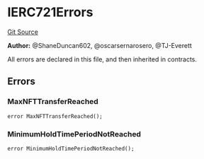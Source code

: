 # IERC721Errors
[Git Source](https://github.com/thrackle-io/tron/blob/ee06788a23623ed28309de5232eaff934d34a0fe/src/common/IErrors.sol)

**Author:**
@ShaneDuncan602, @oscarsernarosero, @TJ-Everett

All errors are declared in this file, and then inherited in contracts.


## Errors
### MaxNFTTransferReached

```solidity
error MaxNFTTransferReached();
```

### MinimumHoldTimePeriodNotReached

```solidity
error MinimumHoldTimePeriodNotReached();
```

